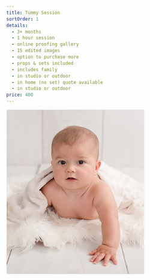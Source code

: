 ```yaml
---
title: Tummy Session
sortOrder: 1
details:
  - 3+ months
  - 1 hour session
  - online proofing gallery
  - 15 edited images
  - option to purchase more
  - props & sets included
  - includes family
  - in studio or outdoor
  - in home (no set) quote available
  - in studio or outdoor
price: 400
---
```


![Tummy Session](../../assets/tummyMilestone.png)
